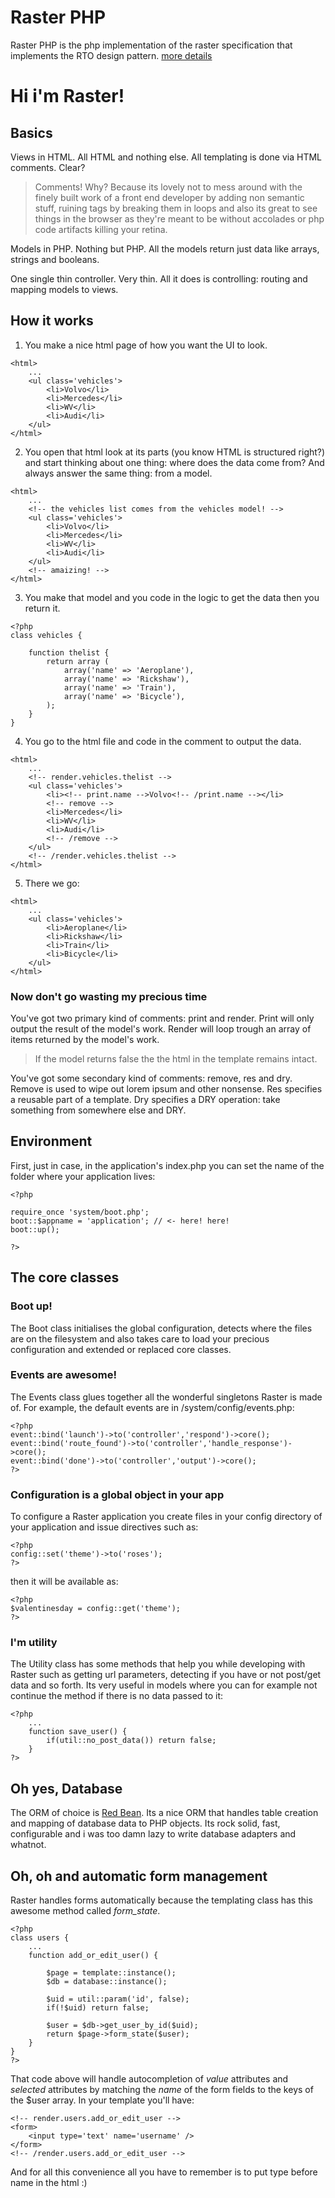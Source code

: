 Raster PHP
======

Raster PHP is the php implementation of the raster specification that implements the RTO design pattern. [more details](https://draganescu.github.io/rto/specs/2014/06/29/rto.html)

# Hi i'm Raster!

## Basics

Views in HTML. All HTML and nothing else. All templating is done via HTML comments. Clear?

> Comments! Why? Because its lovely not to mess around with the finely built work of a front end developer by adding non semantic stuff, ruining tags by breaking them in loops and also its great to see things in the browser as they're meant to be without accolades or php code artifacts killing your retina.

Models in PHP. Nothing but PHP. All the models return   just data like arrays, strings and booleans.

One single thin controller. Very thin. All it  does is controlling: routing and mapping models to views. 

## How it works

1. You make a nice html page of how you want the UI to look.

~~~
<html>
	...
	<ul class='vehicles'>
		<li>Volvo</li>
		<li>Mercedes</li>
		<li>WV</li>
		<li>Audi</li>
	</ul>
</html>
~~~

2. You open that html look at its parts (you know HTML is structured right?) and start thinking about one thing: where does the data come from? And always answer the same thing: from a model.

~~~
<html>
	...
	<!-- the vehicles list comes from the vehicles model! -->
	<ul class='vehicles'>
		<li>Volvo</li>
		<li>Mercedes</li>
		<li>WV</li>
		<li>Audi</li>
	</ul>
	<!-- amaizing! -->
</html>
~~~

3. You make that model and you code in the logic to get the data then you return it.

~~~
<?php
class vehicles {

	function thelist {
		return array (
			array('name' => 'Aeroplane'),
			array('name' => 'Rickshaw'),
			array('name' => 'Train'),
			array('name' => 'Bicycle'),
		);
	}
}
~~~

4. You go to the html file and code in the comment to output the data.

~~~
<html>
	...
	<!-- render.vehicles.thelist -->
	<ul class='vehicles'>
		<li><!-- print.name -->Volvo<!-- /print.name --></li>
		<!-- remove -->
		<li>Mercedes</li>
		<li>WV</li>
		<li>Audi</li>
		<!-- /remove -->
	</ul>
	<!-- /render.vehicles.thelist -->
</html>
~~~

5. There we go:

~~~
<html>
	...
	<ul class='vehicles'>
		<li>Aeroplane</li>
		<li>Rickshaw</li>
		<li>Train</li>
		<li>Bicycle</li>
	</ul>
</html>
~~~

### Now don't go wasting my precious time

You've got two primary kind of comments: print and render. Print will only output the result of the model's work. Render will loop trough an array of items returned by the model's work. 

> If the model returns false the the html in the template remains intact.

You've got some secondary kind of comments: remove, res and dry. Remove is used to wipe out lorem ipsum and other nonsense. Res specifies a reusable part of a template. Dry specifies a DRY operation: take something from somewhere else and DRY.

## Environment

First, just in case, in the application's index.php you can set the name of the folder where your application lives:

~~~
<?php

require_once 'system/boot.php';
boot::$appname = 'application'; // <- here! here!
boot::up();

?>
~~~

## The core classes

### Boot up!

The Boot class initialises the global configuration, detects where the files are on the filesystem and also takes care to load your precious configuration and extended or replaced core classes.

### Events are awesome!

The Events class glues together all the wonderful singletons Raster is made of. For example, the default events are in /system/config/events.php:

~~~
<?php
event::bind('launch')->to('controller','respond')->core();
event::bind('route_found')->to('controller','handle_response')->core();
event::bind('done')->to('controller','output')->core();
?>
~~~

### Configuration is a global object in your app

To configure a Raster application you create files in your config directory of your application and issue directives such as:

~~~
<?php
config::set('theme')->to('roses');
?>
~~~

then it will be available as:

~~~
<?php
$valentinesday = config::get('theme');
?>
~~~

### I'm utility

The Utility class has some methods that help you while developing with Raster such as getting url parameters, detecting if you have or not post/get data and so forth. Its very useful in models where you can for example not continue the method if there is no data passed to it:

~~~
<?php
	...
	function save_user() {
		if(util::no_post_data()) return false;
	}
?>
~~~

## Oh yes, Database

The ORM of choice is [Red Bean](http://www.redbeanphp.com). Its a nice ORM that handles table creation and mapping of database data to PHP objects. Its rock solid, fast, configurable and i was too damn lazy to write database adapters and whatnot.

## Oh, oh and automatic form management

Raster handles forms automatically because the templating class has this awesome method called _form_state_.

~~~
<?php
class users {
	...
	function add_or_edit_user() {
		
		$page = template::instance();	
		$db = database::instance();

		$uid = util::param('id', false);
		if(!$uid) return false;		

		$user = $db->get_user_by_id($uid);
		return $page->form_state($user);
	}
}
?>
~~~

That code above will handle autocompletion of _value_ attributes and _selected_ attributes by matching the _name_ of the form fields to the keys of the $user array. In your template you'll have:

~~~
<!-- render.users.add_or_edit_user -->
<form>
	<input type='text' name='username' />
</form>
<!-- /render.users.add_or_edit_user -->
~~~

And for all this convenience all you have to remember is to put type before name in the html :)


